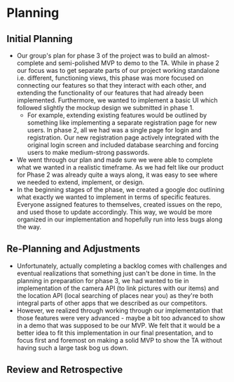 # Planning

## Initial Planning 
- Our group's plan for phase 3 of the project was to build an almost-complete and semi-polished MVP to demo to the TA. While in phase 2 our focus was to get separate parts of our project working standalone i.e. different, functioning views, this phase was more focused on connecting our features so that they interact with each other, and extending the functionality of our features that had already been implemented. Furthermore, we wanted to implement a basic UI which followed slightly the mockup design we submitted in phase 1. 
    - For example, extending existing features would be outlined by something like implementing a separate registration page for new users. In phase 2, all we had was a single page for login and registration. Our new registration page actively integrated with the original login screen and included database searching and forcing users to make medium-strong passwords.
- We went through our plan and made sure we were able to complete what we wanted in a realistic timeframe. As we had felt like our product for Phase 2 was already quite a ways along, it was easy to see where we needed to extend, implement, or design. 
- In the beginning stages of the phase, we created a google doc outlining what exactly we wanted to implement in terms of specific features. Everyone assigned features to themselves, created issues on the repo, and used those to update accordingly. This way, we would be more organized in our implementation and hopefully run into less bugs along the way. 

## Re-Planning and Adjustments
- Unfortunately, actually completing a backlog comes with challenges and eventual realizations that something just can't be done in time. In the planning in preparation for phase 3, we had wanted to tie in implementation of the camera API (to link pictures with our items) and the location API (local searching of places near you) as they're both integral parts of other apps that we described as our competitors. 
- However, we realized through working through our implementation that those features were very advanced - maybe a bit too advanced to show in a demo that was supposed to be our MVP. We felt that it would be a better idea to fit this implementation in our final presentation, and to focus first and foremost on making a solid MVP to show the TA without having such a large task bog us down. 

## Review and Retrospective
